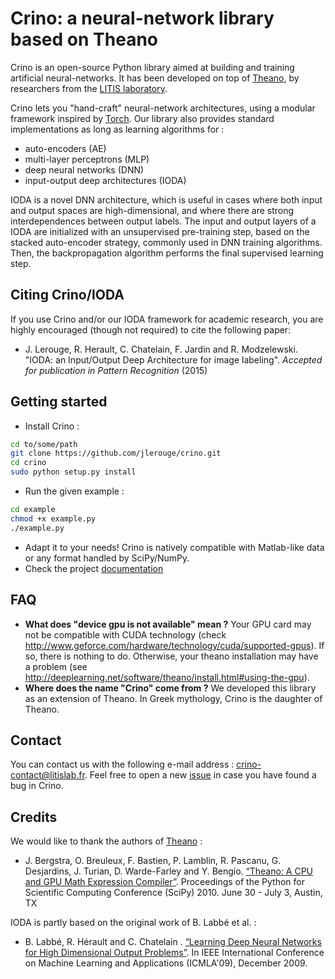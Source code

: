 # Crino: a neural-network library based on Theano

Crino is an open-source Python library aimed at building and training artificial neural-networks. It has been developed on top of [Theano](http://deeplearning.net/software/theano/), by researchers from the [LITIS laboratory](http://www.litislab.eu).

Crino lets you "hand-craft" neural-network architectures, using a modular framework inspired by [Torch](http://torch5.sourceforge.net/manual/nn/). Our library also provides standard implementations as long as learning algorithms for :
* auto-encoders (AE)
* multi-layer perceptrons (MLP)
* deep neural networks (DNN)
* input-output deep architectures (IODA)
 
IODA is a novel DNN architecture, which is useful in cases where both input and output spaces are high-dimensional, and where there are strong interdependences between output labels. The input and output layers of a IODA are initialized with an unsupervised pre-training step, based on the stacked auto-encoder strategy, commonly used in DNN training algorithms. Then, the backpropagation algorithm performs the final supervised learning step.

## Citing Crino/IODA
If you use Crino and/or our IODA framework for academic research, you are highly encouraged (though not required) to cite the following paper:
* J. Lerouge, R. Herault, C. Chatelain, F. Jardin and R. Modzelewski. "IODA: an Input/Output Deep Architecture for image labeling". *Accepted for publication in Pattern Recognition* (2015)

## Getting started
* Install Crino :
```bash
cd to/some/path
git clone https://github.com/jlerouge/crino.git
cd crino
sudo python setup.py install
```

* Run the given example :
```bash
cd example
chmod +x example.py
./example.py
```
* Adapt it to your needs! Crino is natively compatible with Matlab-like data or any format handled by SciPy/NumPy.
* Check the project [documentation](http://jlerouge.github.io/crino/doc)

## FAQ
* **What does "device gpu is not available" mean ?**
    Your GPU card may not be compatible with CUDA technology (check http://www.geforce.com/hardware/technology/cuda/supported-gpus). If so, there is nothing to do. Otherwise, your theano installation may have a  problem (see http://deeplearning.net/software/theano/install.html#using-the-gpu).
* **Where does the name "Crino" come from ?**
    We developed this library as an extension of Theano. In Greek mythology, Crino is the daughter of Theano.

## Contact
You can contact us with the following e-mail address : crino-contact@litislab.fr.
Feel free to open a new [issue](https://github.com/jlerouge/crino/issues) in case you have found a bug in Crino.

## Credits
We would like to thank the authors of [Theano](http://deeplearning.net/software/theano/) :
* J. Bergstra, O. Breuleux, F. Bastien, P. Lamblin, R. Pascanu, G. Desjardins, J. Turian, D. Warde-Farley and Y. Bengio. [“Theano: A CPU and GPU Math Expression Compiler”](http://www.iro.umontreal.ca/~lisa/pointeurs/theano_scipy2010.pdf). Proceedings of the Python for Scientific Computing Conference (SciPy) 2010. June 30 - July 3, Austin, TX

IODA is partly based on the original work of B. Labbé et al. :
* B. Labbé, R. Hérault and C. Chatelain . [“Learning Deep Neural Networks for High Dimensional Output Problems”](http://hal.archives-ouvertes.fr/docs/00/43/87/14/PDF/icmla09.pdf). In IEEE International Conference on Machine Learning and Applications (ICMLA'09), December 2009.
